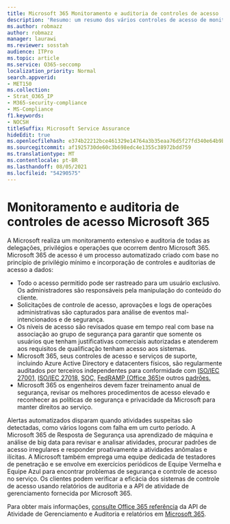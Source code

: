 ```yaml
---
title: Microsoft 365 Monitoramento e auditoria de controles de acesso
description: 'Resumo: um resumo dos vários controles de acesso de monitoramento e auditoria disponíveis no Microsoft 365.'
ms.author: robmazz
author: robmazz
manager: laurawi
ms.reviewer: sosstah
audience: ITPro
ms.topic: article
ms.service: O365-seccomp
localization_priority: Normal
search.appverid:
- MET150
ms.collection:
- Strat_O365_IP
- M365-security-compliance
- MS-Compliance
f1.keywords:
- NOCSH
titleSuffix: Microsoft Service Assurance
hideEdit: true
ms.openlocfilehash: e374b22212bce461329e14764a3b35eaa76d5f27fd340e64b9b64fb26ecf35f6
ms.sourcegitcommit: af1925730de60c3b698edc4e1355c38972bdd759
ms.translationtype: MT
ms.contentlocale: pt-BR
ms.lasthandoff: 08/05/2021
ms.locfileid: "54290575"
---
```

# <a name="monitoring-and-auditing-access-controls-in-microsoft-365"></a>Monitoramento e auditoria de controles de acesso Microsoft 365

A Microsoft realiza um monitoramento extensivo e auditoria de todas as delegações, privilégios e operações que ocorrem dentro Microsoft 365. Microsoft 365 de acesso é um processo automatizado criado com base no princípio de privilégio mínimo e incorporação de controles e auditorias de acesso a dados:

- Todo o acesso permitido pode ser rastreado para um usuário exclusivo. Os administradores são responsáveis pela manipulação do conteúdo do cliente.
- Solicitações de controle de acesso, aprovações e logs de operações administrativas são capturados para análise de eventos mal-intencionados e de segurança.
- Os níveis de acesso são revisados quase em tempo real com base na associação ao grupo de segurança para garantir que somente os usuários que tenham justificativas comerciais autorizadas e atenderem aos requisitos de qualificação tenham acesso aos sistemas.
- Microsoft 365, seus controles de acesso e serviços de suporte, incluindo Azure Active Directory e datacenters físicos, são regularmente auditados por terceiros independentes para conformidade com [ISO/IEC 27001,](https://www.microsoft.com/TrustCenter/Compliance/iso-iec-27001) [ISO/IEC 27018,](https://www.microsoft.com/TrustCenter/Compliance/iso-iec-27018) [SOC,](https://www.microsoft.com/TrustCenter/Compliance/SOC) [FedRAMP (Office 365)](https://www.microsoft.com/TrustCenter/Compliance/FedRAMP)e outros [padrões.](https://www.microsoft.com/TrustCenter/Compliance?service=Office#Icons)
- Microsoft 365 os engenheiros devem fazer treinamento anual de segurança, revisar os melhores procedimentos de acesso elevado e reconhecer as políticas de segurança e privacidade da Microsoft para manter direitos ao serviço.

Alertas automatizados disparam quando atividades suspeitas são detectadas, como vários logons com falha em um curto período. A Microsoft 365 de Resposta de Segurança usa aprendizado de máquina e análise de big data para revisar e analisar atividades, procurar padrões de acesso irregulares e responder proativamente a atividades anômalas e ilícitas. A Microsoft também emprega uma equipe dedicada de testadores de penetração e se envolve em exercícios periódicos de Equipe Vermelha e Equipe Azul para encontrar problemas de segurança e controle de acesso no serviço. Os clientes podem verificar a eficácia dos sistemas de controle de acesso usando relatórios de auditoria e a API de atividade de gerenciamento fornecida por Microsoft 365.

Para obter mais informações, [consulte Office 365 referência](/office/office-365-management-api/office-365-management-activity-api-reference) da API de Atividade de Gerenciamento e Auditoria e relatórios em [Microsoft 365](assurance-auditing-and-reporting-overview.md).
